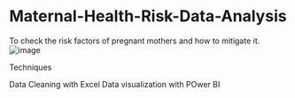 # Maternal-Health-Risk-Data-Analysis
To check the risk factors of pregnant mothers and how to mitigate it.
![image](https://as1.ftcdn.net/v2/jpg/03/66/89/36/1000_F_366893603_4FydQP9EE5iS0yAQ2Z1gNLnlnDHLPYLK.jpg)

Techniques

Data Cleaning with Excel
Data visualization with POwer BI
